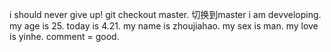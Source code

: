 i should never give up!
git checkout master. 切换到master
i am devveloping.
my age is 25.
today is 4.21.
my name is zhoujiahao.
my sex is man.
my love is yinhe.
comment = good.
